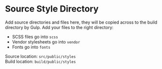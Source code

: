 # Source Style Directory

Add source directories and files here, they will be copied across to the build directory by Gulp. 
Add your files to the right directory:
- SCSS files go into `scss`
- Vendor stylesheets go into `vendor`
- Fonts go into `fonts`

Source location: `src/public/styles`  
Build location: `build/public/styles`
